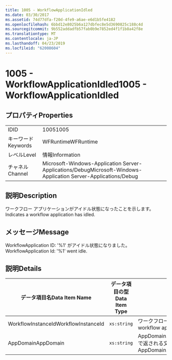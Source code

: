```yaml
---
title: 1005 - WorkflowApplicationIdled
ms.date: 03/30/2017
ms.assetid: 74d77dfa-f20d-4fe9-a6ae-e6d1b5fe4182
ms.openlocfilehash: 6bbd12e8025b6a127dbfec8e5d3690825c188c4d
ms.sourcegitcommit: 9b552addadfb57fab0b9e7852ed4f1f1b8a42f8e
ms.translationtype: MT
ms.contentlocale: ja-JP
ms.lasthandoff: 04/23/2019
ms.locfileid: "62008604"
---
```

# <a name="1005---workflowapplicationidled"></a><span data-ttu-id="19f4d-102">1005 - WorkflowApplicationIdled</span><span class="sxs-lookup"><span data-stu-id="19f4d-102">1005 - WorkflowApplicationIdled</span></span>
## <a name="properties"></a><span data-ttu-id="19f4d-103">プロパティ</span><span class="sxs-lookup"><span data-stu-id="19f4d-103">Properties</span></span>  
  
|||  
|-|-|  
|<span data-ttu-id="19f4d-104">ID</span><span class="sxs-lookup"><span data-stu-id="19f4d-104">ID</span></span>|<span data-ttu-id="19f4d-105">1005</span><span class="sxs-lookup"><span data-stu-id="19f4d-105">1005</span></span>|  
|<span data-ttu-id="19f4d-106">キーワード</span><span class="sxs-lookup"><span data-stu-id="19f4d-106">Keywords</span></span>|<span data-ttu-id="19f4d-107">WFRuntime</span><span class="sxs-lookup"><span data-stu-id="19f4d-107">WFRuntime</span></span>|  
|<span data-ttu-id="19f4d-108">レベル</span><span class="sxs-lookup"><span data-stu-id="19f4d-108">Level</span></span>|<span data-ttu-id="19f4d-109">情報</span><span class="sxs-lookup"><span data-stu-id="19f4d-109">Information</span></span>|  
|<span data-ttu-id="19f4d-110">チャネル</span><span class="sxs-lookup"><span data-stu-id="19f4d-110">Channel</span></span>|<span data-ttu-id="19f4d-111">Microsoft-Windows-Application Server-Applications/Debug</span><span class="sxs-lookup"><span data-stu-id="19f4d-111">Microsoft-Windows-Application Server-Applications/Debug</span></span>|  
  
## <a name="description"></a><span data-ttu-id="19f4d-112">説明</span><span class="sxs-lookup"><span data-stu-id="19f4d-112">Description</span></span>  
 <span data-ttu-id="19f4d-113">ワークフロー アプリケーションがアイドル状態になったことを示します。</span><span class="sxs-lookup"><span data-stu-id="19f4d-113">Indicates a workflow application has idled.</span></span>  
  
## <a name="message"></a><span data-ttu-id="19f4d-114">メッセージ</span><span class="sxs-lookup"><span data-stu-id="19f4d-114">Message</span></span>  
 <span data-ttu-id="19f4d-115">WorkflowApplication ID: '%1' がアイドル状態になりました。</span><span class="sxs-lookup"><span data-stu-id="19f4d-115">WorkflowApplication Id: '%1' went idle.</span></span>  
  
## <a name="details"></a><span data-ttu-id="19f4d-116">説明</span><span class="sxs-lookup"><span data-stu-id="19f4d-116">Details</span></span>  
  
|<span data-ttu-id="19f4d-117">データ項目名</span><span class="sxs-lookup"><span data-stu-id="19f4d-117">Data Item Name</span></span>|<span data-ttu-id="19f4d-118">データ項目の型</span><span class="sxs-lookup"><span data-stu-id="19f4d-118">Data Item Type</span></span>|<span data-ttu-id="19f4d-119">説明</span><span class="sxs-lookup"><span data-stu-id="19f4d-119">Description</span></span>|  
|--------------------|--------------------|-----------------|  
|<span data-ttu-id="19f4d-120">WorkflowInstanceId</span><span class="sxs-lookup"><span data-stu-id="19f4d-120">WorkflowInstanceId</span></span>|`xs:string`|<span data-ttu-id="19f4d-121">ワークフロー アプリケーション ID</span><span class="sxs-lookup"><span data-stu-id="19f4d-121">The workflow application id</span></span>|  
|<span data-ttu-id="19f4d-122">AppDomain</span><span class="sxs-lookup"><span data-stu-id="19f4d-122">AppDomain</span></span>|`xs:string`|<span data-ttu-id="19f4d-123">AppDomain.CurrentDomain.FriendlyName で返される文字列。</span><span class="sxs-lookup"><span data-stu-id="19f4d-123">The string returned by AppDomain.CurrentDomain.FriendlyName.</span></span>|
